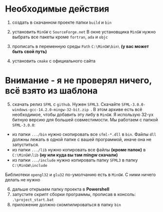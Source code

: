 # Необходимые действия
1. создать в скачанном проекте папки `build` и `bin`

2. установить `MinGW` с `SourceForge.net`
В окне установщика `MinGW` нужно выбрать все пакеты кроме `fortran`, `ada` и `objc`

3. прописать в переменную среды `Path` `C:\MinGW\bin\` **(у вас может быть свой путь)**

4. установить `cmake` с официального сайта

# Внимание - я не проверял ничего, всё взято из шаблона

5. cкачать релиз `SFML` с `github`. Нужен `SFML3`. Скачайте `SFML-3.0.0-windows-gcc-14.2.0-mingw-32-bit.zip
`.
В этом архиве есть всё необходимое, чтобы добавить эту либу в `MinGW`. Я использую 32-ух битную версию для большей совместимости.
Мы работаем с папкой `SFML-3.0.0`:  
- из папки `.../bin` нужно скопировать все `sfml-*.dll` в `bin`. Файлы `dll` должны лежать в одной папке с вашей программой, иначе она не запуститься. 
- из папки `.../lib` нужно копировать все файлы **(кроме папок)** в `C:\MinGW\lib` **(ну или куда вы там mingw скачали)**
- из папки `.../include` нужно копировать папку `SFML3` в папку `C:\MinGW\include`

Библиотеки `opengl32` и `glu32` по-умолчанию есть в `MinGW`. С ними ничего делать не нужно

6. дальше открыаем папку проекта в **Powershell**
7. запустите скрипт сборки программы, прописав в консоль: `.\project_start.bat`
8. приложение должно скомпилироваться в папку `bin`

